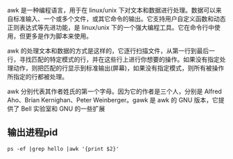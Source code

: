 awk 是一种编程语言，用于在 linux/unix 下对文本和数据进行处理。数据可以来自标准输入、一个或多个文件，或其它命令的输出。它支持用户自定义函数和动态正则表达式等先进功能，是 linux/unix 下的一个强大编程工具。它在命令行中使用，但更多是作为脚本来使用。

awk 的处理文本和数据的方式是这样的，它逐行扫描文件，从第一行到最后一行，寻找匹配的特定模式的行，并在这些行上进行你想要的操作。如果没有指定处理动作，则把匹配的行显示到标准输出(屏幕)，如果没有指定模式，则所有被操作所指定的行都被处理。

awk 分别代表其作者姓氏的第一个字母。因为它的作者是三个人，分别是 Alfred Aho、Brian Kernighan、Peter Weinberger。gawk 是 awk 的 GNU 版本，它提供了 Bell 实验室和 GNU 的一些扩展

## 输出进程pid

`ps -ef |grep hello |awk '{print $2}'`